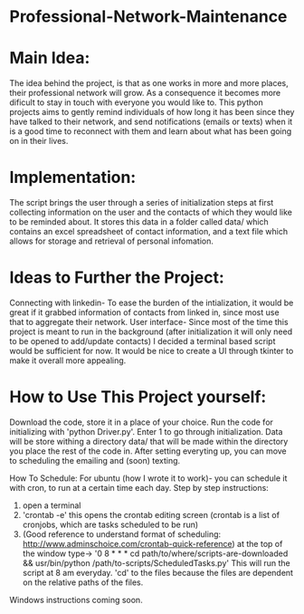 # Professional-Network-Maintenance

# Main Idea:

The idea behind the project, is that as one works in more and more places, their professional network will grow. As a consequence it becomes more dificult to stay in touch with everyone you would like to. This python projects aims to gently remind individuals of how long it has been since they have talked to their network, and send notifications (emails or texts) when it is a good time to reconnect with them and learn about what has been going on in their lives.

# Implementation:

The script brings the user through a series of initialization steps at first collecting information on the user and the contacts of which they would like to be reminded about. It stores this data in a folder called data/ which contains an excel spreadsheet of contact information, and a text file which allows for storage and retrieval of personal infomation. 

# Ideas to Further the Project:

Connecting with linkedin-
To ease the burden of the intialization, it would be great if it grabbed information of contacts from linked in, since most use that to aggregate their network.
User interface-
Since most of the time this project is meant to run in the background (after initialization it will only need to be opened to add/update contacts) I decided a terminal based script would be sufficient for now. It would be nice to create a UI through tkinter to make it overall more appealing.

# How to Use This Project yourself:

Download the code, store it in a place of your choice. Run the code for initializing with 'python Driver.py'. Enter 1 to go through initialization. Data will be store withing a directory data/ that will be made within the directory you place the rest of the code in. After setting everyting up, you can move to scheduling the emailing and (soon) texting.

How To Schedule:
For ubuntu (how I wrote it to work)- you can schedule it with cron, to run at a certain time each day. 
Step by step instructions:
1) open a terminal
2) 'crontab -e' this opens the crontab editing screen (crontab is a list of cronjobs, which are tasks scheduled to be run)
3) (Good reference to understand format of scheduling: http://www.adminschoice.com/crontab-quick-reference)
at the top of the window type->
'0 8 * * * cd path/to/where/scripts-are-downloaded && usr/bin/python /path/to-scripts/ScheduledTasks.py'
This will run the script at 8 am everyday. 'cd' to the files because the files are dependent on the relative paths of the files.

Windows instructions coming soon.
